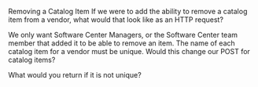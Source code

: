Removing a Catalog Item
If we were to add the ability to remove a catalog item from a vendor, what would that look like as an HTTP request?

We only want Software Center Managers, or the Software Center team member that added it to be able to remove an item.
The name of each catalog item for a vendor must be unique.
Would this change our POST for catalog items?

What would you return if it is not unique?
